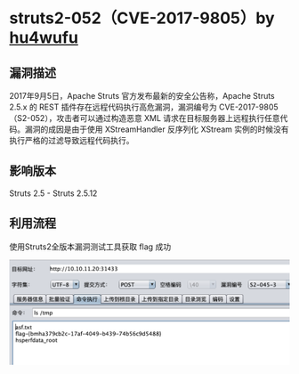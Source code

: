 # struts2-052（CVE-2017-9805）by [hu4wufu](https://github.com/hu4wufu)

## 漏洞描述

2017年9月5日，Apache Struts 官方发布最新的安全公告称，Apache Struts 2.5.x 的 REST 插件存在远程代码执行高危漏洞，漏洞编号为 CVE-2017-9805（S2-052），攻击者可以通过构造恶意 XML 请求在目标服务器上远程执行任意代码。漏洞的成因是由于使用 XStreamHandler 反序列化 XStream 实例的时候没有执行严格的过滤导致远程代码执行。

## 影响版本

Struts 2.5 - Struts 2.5.12

## 利用流程

使用Struts2全版本漏洞测试工具获取 flag 成功

![52](./52.png)

